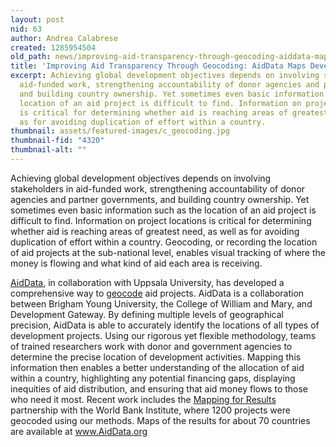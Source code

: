 ```yaml
---
layout: post
nid: 63
author: Andrea Calabrese
created: 1285954504
old_path: news/improving-aid-transparency-through-geocoding-aiddata-maps-development-activities
title: 'Improving Aid Transparency Through Geocoding: AidData Maps Development Activities'
excerpt: Achieving global development objectives depends on involving stakeholders in
  aid-funded work, strengthening accountability of donor agencies and partner governments,
  and building country ownership. Yet sometimes even basic information such as the
  location of an aid project is difficult to find. Information on project locations
  is critical for determining whether aid is reaching areas of greatest need, as well
  as for avoiding duplication of effort within a country.
thumbnail: assets/featured-images/c_geocoding.jpg
thumbnail-fid: "4320"
thumbnail-alt: ""
---
```


Achieving global development objectives depends on involving stakeholders in aid-funded work, strengthening accountability of donor agencies and partner governments, and building country ownership. Yet sometimes even basic information such as the location of an aid project is difficult to find. Information on project locations is critical for determining whether aid is reaching areas of greatest need, as well as for avoiding duplication of effort within a country. Geocoding, or recording the location of aid projects at the sub-national level, enables visual tracking of where the money is flowing and what kind of aid each area is receiving.

[AidData](http://www.aiddata.org/), in collaboration with Uppsala University, has developed a comprehensive way to [geocode](http://www.aiddata.org/geocoding) aid projects. AidData is a collaboration between Brigham Young University, the College of William and Mary, and Development Gateway. By defining multiple levels of geographical precision, AidData is able to accurately identify the locations of all types of development projects. Using our rigorous yet flexible methodology, teams of trained researchers work with donor and government agencies to determine the precise location of development activities. Mapping this information then enables a better understanding of the allocation of aid within a country, highlighting any potential financing gaps, displaying inequities of aid distribution, and ensuring that aid money flows to those who need it most. Recent work includes the [Mapping for Results](http://maps.worldbank.org/) partnership with the World Bank Institute, where 1200 projects were geocoded using our methods. Maps of the results for about 70 countries are available at www.AidData.org
